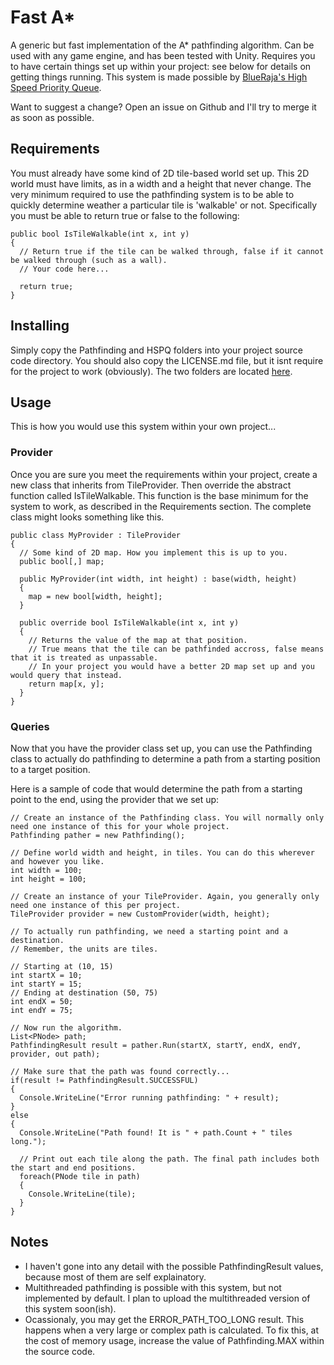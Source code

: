 # Fast A*
A generic but fast implementation of the A* pathfinding algorithm. Can be used with any game engine, and has been tested with Unity.
Requires you to have certain things set up within your project: see below for details on getting things running.
This system is made possible by [BlueRaja's High Speed Priority Queue](https://github.com/BlueRaja/High-Speed-Priority-Queue-for-C-Sharp).

Want to suggest a change? Open an issue on Github and I'll try to merge it as soon as possible.

## Requirements
You must already have some kind of 2D tile-based world set up.
This 2D world must have limits, as in a width and a height that never change.
The very minimum required to use the pathfinding system is to be able to quickly determine weather a particular tile is 'walkable' or not. Specifically you must be able to return true or false to the following:
```
public bool IsTileWalkable(int x, int y)
{
  // Return true if the tile can be walked through, false if it cannot be walked through (such as a wall).
  // Your code here...
  
  return true;
}
```

## Installing
Simply copy the Pathfinding and HSPQ folders into your project source code directory.
You should also copy the LICENSE.md file, but it isnt require for the project to work (obviously).
The two folders are located [here](https://github.com/Epicguru/FastAStar/tree/master/FastAStar).

## Usage
This is how you would use this system within your own project...
### Provider
Once you are sure you meet the requirements within your project, create a new class that inherits from TileProvider.
Then override the abstract function called IsTileWalkable. This function is the base minimum for the system to work, as described in the Requirements section.
The complete class might looks something like this.
```
public class MyProvider : TileProvider
{
  // Some kind of 2D map. How you implement this is up to you.
  public bool[,] map;
  
  public MyProvider(int width, int height) : base(width, height)
  {
    map = new bool[width, height];
  }
  
  public override bool IsTileWalkable(int x, int y)
  {
    // Returns the value of the map at that position.
    // True means that the tile can be pathfinded accross, false means that it is treated as unpassable.
    // In your project you would have a better 2D map set up and you would query that instead.
    return map[x, y];
  }
}
```
### Queries
Now that you have the provider class set up, you can use the Pathfinding class to actually do pathfinding to determine a path from a starting position to a target position.

Here is a sample of code that would determine the path from a starting point to the end, using the provider that we set up:
```
// Create an instance of the Pathfinding class. You will normally only need one instance of this for your whole project.
Pathfinding pather = new Pathfinding();

// Define world width and height, in tiles. You can do this wherever and however you like.
int width = 100;
int height = 100;

// Create an instance of your TileProvider. Again, you generally only need one instance of this per project.
TileProvider provider = new CustomProvider(width, height);

// To actually run pathfinding, we need a starting point and a destination.
// Remember, the units are tiles.

// Starting at (10, 15)
int startX = 10;
int startY = 15;
// Ending at destination (50, 75)
int endX = 50;
int endY = 75;

// Now run the algorithm.
List<PNode> path;
PathfindingResult result = pather.Run(startX, startY, endX, endY, provider, out path);

// Make sure that the path was found correctly...
if(result != PathfindingResult.SUCCESSFUL)
{
  Console.WriteLine("Error running pathfinding: " + result);
}
else
{
  Console.WriteLine("Path found! It is " + path.Count + " tiles long.");
  
  // Print out each tile along the path. The final path includes both the start and end positions.
  foreach(PNode tile in path)
  {
    Console.WriteLine(tile);
  }
}
```

## Notes
* I haven't gone into any detail with the possible PathfindingResult values, because most of them are self explainatory.
* Multithreaded pathfinding is possible with this system, but not implemented by default. I plan to upload the multithreaded version of this system soon(ish).
* Ocassionaly, you may get the ERROR_PATH_TOO_LONG result. This happens when a very large or complex path is calculated. To fix this, at the cost of memory usage, increase the value of Pathfinding.MAX within the source code. 
